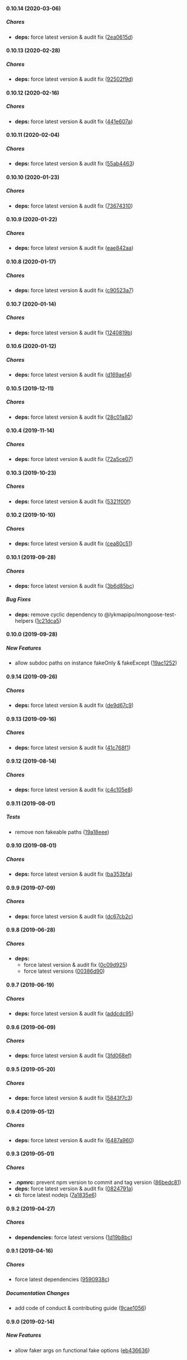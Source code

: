 #### 0.10.14 (2020-03-06)

##### Chores

* **deps:**  force latest version & audit fix ([2ea0615d](https://github.com/lykmapipo/mongoose-faker/commit/2ea0615debf0144c65f140e2eb69455739ea0886))

#### 0.10.13 (2020-02-28)

##### Chores

* **deps:**  force latest version & audit fix ([92502f9d](https://github.com/lykmapipo/mongoose-faker/commit/92502f9de2dcbe90b9a05881429689b14bca8bc6))

#### 0.10.12 (2020-02-16)

##### Chores

* **deps:**  force latest version & audit fix ([441e607a](https://github.com/lykmapipo/mongoose-faker/commit/441e607abd9556105c3e3a207da2918b5827d9ef))

#### 0.10.11 (2020-02-04)

##### Chores

* **deps:**  force latest version & audit fix ([55ab4463](https://github.com/lykmapipo/mongoose-faker/commit/55ab4463c59c20532fcb97cac224aca84a5c48c9))

#### 0.10.10 (2020-01-23)

##### Chores

* **deps:**  force latest version & audit fix ([73674310](https://github.com/lykmapipo/mongoose-faker/commit/73674310bb549689b4bc4e60b8cb9bab51952667))

#### 0.10.9 (2020-01-22)

##### Chores

* **deps:**  force latest version & audit fix ([eae842aa](https://github.com/lykmapipo/mongoose-faker/commit/eae842aa9a332408e39e0144c102e07f26438622))

#### 0.10.8 (2020-01-17)

##### Chores

* **deps:**  force latest version & audit fix ([c90523a7](https://github.com/lykmapipo/mongoose-faker/commit/c90523a7731bd26ab98da3dd3b629c0f066c329a))

#### 0.10.7 (2020-01-14)

##### Chores

* **deps:**  force latest version & audit fix ([1240819b](https://github.com/lykmapipo/mongoose-faker/commit/1240819b0ab15e6e8e1ec84bef3f8a29aa697749))

#### 0.10.6 (2020-01-12)

##### Chores

* **deps:**  force latest version & audit fix ([d169ae14](https://github.com/lykmapipo/mongoose-faker/commit/d169ae143c17cf8149f2ad5e10218ff44d6e2281))

#### 0.10.5 (2019-12-11)

##### Chores

* **deps:**  force latest version & audit fix ([28c01a82](https://github.com/lykmapipo/mongoose-faker/commit/28c01a8255de3a2d9d47f23bdcbd9a3bcbd8babf))

#### 0.10.4 (2019-11-14)

##### Chores

* **deps:**  force latest version & audit fix ([72a5ce07](https://github.com/lykmapipo/mongoose-faker/commit/72a5ce07d7db3ff15e5fdd26f4bd77054952057a))

#### 0.10.3 (2019-10-23)

##### Chores

* **deps:**  force latest version & audit fix ([5321f00f](https://github.com/lykmapipo/mongoose-faker/commit/5321f00f2cfdd25a4ecde54af432e4e2a35fe0da))

#### 0.10.2 (2019-10-10)

##### Chores

* **deps:**  force latest version & audit fix ([cea80c51](https://github.com/lykmapipo/mongoose-faker/commit/cea80c51f68bc1011eb6555154b24910c92d6105))

#### 0.10.1 (2019-09-28)

##### Chores

* **deps:**  force latest version & audit fix ([3b6d85bc](https://github.com/lykmapipo/mongoose-faker/commit/3b6d85bcd4cd8bda1efcf84a2c0917b9befee4e7))

##### Bug Fixes

* **deps:**  remove cyclic dependency to @lykmapipo/mongoose-test-helpers ([1c21dca5](https://github.com/lykmapipo/mongoose-faker/commit/1c21dca51af550db30534f2de84cc5292c2ab199))

#### 0.10.0 (2019-09-28)

##### New Features

*  allow subdoc paths on instance fakeOnly & fakeExcept ([19ac1252](https://github.com/lykmapipo/mongoose-faker/commit/19ac125212f9a0fb67fb48a3b9b30f5034987535))

#### 0.9.14 (2019-09-26)

##### Chores

* **deps:**  force latest version & audit fix ([de9d67c9](https://github.com/lykmapipo/mongoose-faker/commit/de9d67c9532bc74d321d20f83fb60b223b10d2bf))

#### 0.9.13 (2019-09-16)

##### Chores

* **deps:**  force latest version & audit fix ([41c768f1](https://github.com/lykmapipo/mongoose-faker/commit/41c768f18f8bf2c930e303c182ad1b4f78c1333c))

#### 0.9.12 (2019-08-14)

##### Chores

* **deps:**  force latest version & audit fix ([c4c105e8](https://github.com/lykmapipo/mongoose-faker/commit/c4c105e8c547c4465e8e6195722e2727d34de8ed))

#### 0.9.11 (2019-08-01)

##### Tests

*  remove non fakeable paths ([19a18eee](https://github.com/lykmapipo/mongoose-faker/commit/19a18eee4b1c3735490e07f807200a920b4e185e))

#### 0.9.10 (2019-08-01)

##### Chores

* **deps:**  force latest version & audit fix ([ba353bfa](https://github.com/lykmapipo/mongoose-faker/commit/ba353bfae08a507ba9725c96b2e9b620f04f56d3))

#### 0.9.9 (2019-07-09)

##### Chores

* **deps:**  force latest version & audit fix ([dc67cb2c](https://github.com/lykmapipo/mongoose-faker/commit/dc67cb2cf437e39ff747cde3e74f9973c5cf5a4d))

#### 0.9.8 (2019-06-28)

##### Chores

* **deps:**
  *  force latest version & audit fix ([0c09d925](https://github.com/lykmapipo/mongoose-faker/commit/0c09d92546fa7325b076611c4286127796f699ed))
  *  force latest versions ([00386d90](https://github.com/lykmapipo/mongoose-faker/commit/00386d9033a2bd04cd74473200390a49d26d45a7))

#### 0.9.7 (2019-06-19)

##### Chores

* **deps:**  force latest version & audit fix ([addcdc95](https://github.com/lykmapipo/mongoose-faker/commit/addcdc9574f3b23f6a538bce55a00219fc51b590))

#### 0.9.6 (2019-06-09)

##### Chores

* **deps:**  force latest version & audit fix ([3fd068ef](https://github.com/lykmapipo/mongoose-faker/commit/3fd068eff499edc25f0e313fd24d01555ac84ffd))

#### 0.9.5 (2019-05-20)

##### Chores

* **deps:**  force latest version & audit fix ([5843f7c3](https://github.com/lykmapipo/mongoose-faker/commit/5843f7c3807d54db90d8cfebab399dc6bcf38589))

#### 0.9.4 (2019-05-12)

##### Chores

* **deps:**  force latest version & audit fix ([6487a960](https://github.com/lykmapipo/mongoose-faker/commit/6487a960fff162100e753e5bee2a50fd3069a81a))

#### 0.9.3 (2019-05-01)

##### Chores

* **.npmrc:**  prevent npm version to commit and tag version ([86bedc81](https://github.com/lykmapipo/mongoose-faker/commit/86bedc81e6b2bb9b7466a70470cb57aa71f0dc31))
* **deps:**  force latest version & audit fix ([0824791a](https://github.com/lykmapipo/mongoose-faker/commit/0824791a5694394605232084cf58eb9c89021a94))
* **ci:**  force latest nodejs ([7a1835e6](https://github.com/lykmapipo/mongoose-faker/commit/7a1835e6b5620576d81920f8c2fdbded6dfe9894))

#### 0.9.2 (2019-04-27)

##### Chores

* **dependencies:**  force latest versions ([1d19b8bc](https://github.com/lykmapipo/mongoose-faker/commit/1d19b8bcd6a0ff7a9cd63308aa303ecbc7fa31b7))

#### 0.9.1 (2019-04-16)

##### Chores

*  force latest dependencies ([9590938c](https://github.com/lykmapipo/mongoose-faker/commit/9590938cc2cfa145bd3da4288950d66e56930961))

##### Documentation Changes

*  add code of conduct & contributing guide ([9cae1056](https://github.com/lykmapipo/mongoose-faker/commit/9cae1056f224f91e2631d7ad0979dfbf917f45ff))

#### 0.9.0 (2019-02-14)

##### New Features

*  allow faker args on functional fake options ([eb436636](https://github.com/lykmapipo/mongoose-faker/commit/eb436636e88da3bc12424a2a339477364b1a68d3))

